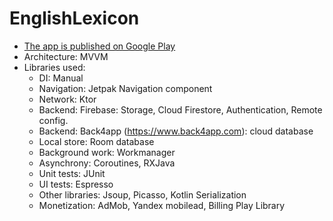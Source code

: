# EnglishLexicon
- [The app is published on Google Play](https://play.google.com/store/apps/details?id=com.myapp.lexicon)
- Architecture: MVVM
- Libraries used:
   * DI: Manual
   * Navigation: Jetpak Navigation component
   * Network: Ktor
   * Backend: Firebase: Storage, Cloud Firestore, Authentication, Remote config.
   * Backend: Back4app (https://www.back4app.com): cloud database
   * Local store: Room database
   * Background work: Workmanager
   * Asynchrony: Coroutines, RXJava
   * Unit tests: JUnit
   * UI tests: Espresso
   * Other libraries: Jsoup, Picasso, Kotlin Serialization
   * Monetization: AdMob, Yandex mobilead, Billing Play Library
